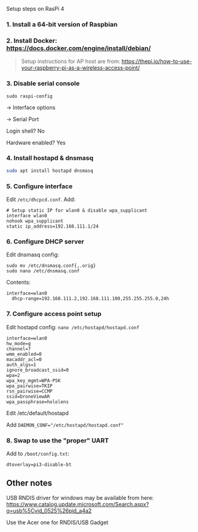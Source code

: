 Setup steps on RasPi 4

### 1. Install a 64-bit version of Raspbian

### 2. Install Docker: https://docs.docker.com/engine/install/debian/

> Setup instructions for AP host are from: https://thepi.io/how-to-use-your-raspberry-pi-as-a-wireless-access-point/

### 3. Disable serial console
`sudo raspi-config`

-> Interface options

-> Serial Port

Login shell? No

Hardware enabled? Yes

### 4. Install hostapd & dnsmasq

```sh
sudo apt install hostapd dnsmasq
```

### 5. Configure interface

Edit `/etc/dhcpcd.conf`. Add:
```
# Setup static IP for wlan0 & disable wpa_supplicant
interface wlan0
nohook wpa_supplicant
static ip_address=192.168.111.1/24
```

### 6. Configure DHCP server

Edit dnsmasq config:
```
sudo mv /etc/dnsmasq.conf{,.orig}
sudo nano /etc/dnsmasq.conf
```

Contents:
```
interface=wlan0
  dhcp-range=192.168.111.2,192.168.111.100,255.255.255.0,24h
```

### 7. Configure access point setup
Edit hostapd config: `nano /etc/hostapd/hostapd.conf`
```
interface=wlan0
hw_mode=g
channel=7
wmm_enabled=0
macaddr_acl=0
auth_algs=1
ignore_broadcast_ssid=0
wpa=2
wpa_key_mgmt=WPA-PSK
wpa_pairwise=TKIP
rsn_pairwise=CCMP
ssid=DroneViewAR
wpa_passphrase=hololens
```

Edit /etc/default/hostapd

Add `DAEMON_CONF="/etc/hostapd/hostapd.conf"`

### 8. Swap to use the "proper" UART

Add to `/boot/config.txt`:

```
dtoverlay=pi3-disable-bt 
```

## Other notes

USB RNDIS driver for windows may be available from here: https://www.catalog.update.microsoft.com/Search.aspx?q=usb%5Cvid_0525%26pid_a4a2

Use the Acer one for RNDIS/USB Gadget

